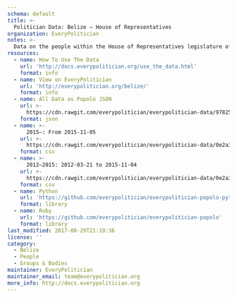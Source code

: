 ```yaml
---
schema: default
title: >-
  Politician Data: Belize — House of Representatives
organization: EveryPolitician
notes: >-
  Data on the people within the House of Representatives legislature of Belize.
resources:
  - name: How To Use The Data
    url: 'http://docs.everypolitician.org/use_the_data.html'
    format: info
  - name: View on EveryPolitician
    url: 'http://everypolitician.org/belize/'
    format: info
  - name: All Data as Popolo JSON
    url: >-
      https://cdn.rawgit.com/everypolitician/everypolitician-data/978250b8810496107ac98596414204e5bca839be/data/Belize/Representatives/ep-popolo-v1.0.json
    format: json
  - name: >-
      2015–: From 2015-11-05
    url: >-
      https://cdn.rawgit.com/everypolitician/everypolitician-data/0e2a3210b5477b1d441cd98cf4e9283f20d8048d/data/Belize/Representatives/term-2015.csv
    format: csv
  - name: >-
      2012–2015: 2012-03-21 to 2015-11-04
    url: >-
      https://cdn.rawgit.com/everypolitician/everypolitician-data/0e2a3210b5477b1d441cd98cf4e9283f20d8048d/data/Belize/Representatives/term-2012.csv
    format: csv
  - name: Python
    url: 'https://github.com/everypolitician/everypolitician-popolo-python'
    format: library
  - name: Ruby
    url: 'https://github.com/everypolitician/everypolitician-popolo'
    format: library
last_modified: 2017-08-29T21:19:36
license: ''
category:
  - Belize
  - People
  - Groups & Bodies
maintainer: EveryPolitician
maintainer_email: team@everypolitician.org
more_info: http://docs.everypolitician.org
---
```

